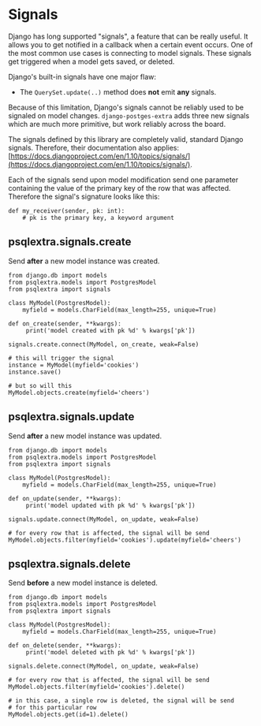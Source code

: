 # Signals
Django has long supported "signals", a feature that can be really useful. It allows you to get notified in a callback when a certain event occurs. One of the most common use cases is connecting to model signals. These signals get triggered when a model gets saved, or deleted.

Django's built-in signals have one major flaw:

* The `QuerySet.update(..)` method does **not** emit **any** signals.

Because of this limitation, Django's signals cannot be reliably used to be signaled on model changes. `django-postges-extra` adds three new signals which are much more primitive, but work reliably across the board.

The signals defined by this library are completely valid, standard Django signals. Therefore, their documentation also applies: [https://docs.djangoproject.com/en/1.10/topics/signals/](https://docs.djangoproject.com/en/1.10/topics/signals/).

Each of the signals send upon model modification send one parameter containing the value of the primary key of the row that was affected. Therefore the signal's signature looks like this:

    def my_receiver(sender, pk: int):
        # pk is the primary key, a keyword argument

## psqlextra.signals.create
Send **after** a new model instance was created.

    from django.db import models
    from psqlextra.models import PostgresModel
    from psqlextra import signals

    class MyModel(PostgresModel):
        myfield = models.CharField(max_length=255, unique=True)

    def on_create(sender, **kwargs):
         print('model created with pk %d' % kwargs['pk'])

    signals.create.connect(MyModel, on_create, weak=False)

    # this will trigger the signal
    instance = MyModel(myfield='cookies')
    instance.save()

    # but so will this
    MyModel.objects.create(myfield='cheers')

## psqlextra.signals.update
Send **after** a new model instance was updated.

    from django.db import models
    from psqlextra.models import PostgresModel
    from psqlextra import signals

    class MyModel(PostgresModel):
        myfield = models.CharField(max_length=255, unique=True)

    def on_update(sender, **kwargs):
         print('model updated with pk %d' % kwargs['pk'])

    signals.update.connect(MyModel, on_update, weak=False)

    # for every row that is affected, the signal will be send
    MyModel.objects.filter(myfield='cookies').update(myfield='cheers')

## psqlextra.signals.delete
Send **before** a new model instance is deleted.

    from django.db import models
    from psqlextra.models import PostgresModel
    from psqlextra import signals

    class MyModel(PostgresModel):
        myfield = models.CharField(max_length=255, unique=True)

    def on_delete(sender, **kwargs):
         print('model deleted with pk %d' % kwargs['pk'])

    signals.delete.connect(MyModel, on_update, weak=False)

    # for every row that is affected, the signal will be send
    MyModel.objects.filter(myfield='cookies').delete()

    # in this case, a single row is deleted, the signal will be send
    # for this particular row
    MyModel.objects.get(id=1).delete()
